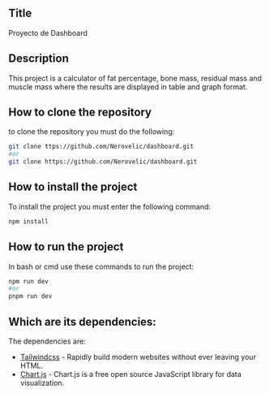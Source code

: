 ## Title
Proyecto de Dashboard

## Description

This project is a calculator of fat percentage, bone mass, residual mass and muscle mass where the results are displayed in table and graph format.

## How to clone the repository
to clone the repository you must do the following:
```bash or cmd 
git clone ttps://github.com/Nerovelic/dashboard.git
#or
git clone https://github.com/Nerovelic/dashboard.git
```

## How to install the project
To install the project you must enter the following command:
```bash or cmd 
npm install
```
## How to run the project
In bash or cmd use these commands to run the project:
```bash or cmd 
npm run dev
#or
pnpm run dev
```

## Which are its dependencies:
The dependencies are:
- [Tailwindcss](https://tailwindcss.com/) - Rapidly build modern websites without ever leaving your HTML.
- [Chart.js](https://www.chartjs.org/docs/latest/getting-started/installation.html) - Chart.js is a free open source JavaScript library for data visualization.
